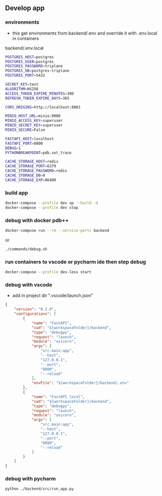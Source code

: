 ## Develop app

### environments
- this get environments from backend/.env and override it with .env.local in containers 

backend/.env.local

```bash
POSTGRES_HOST=postgres
POSTGRES_USER=postgres
POSTGRES_PASSWORD=triplane
POSTGRES_DB=postgres-triplane
POSTGRES_PORT=5432

SECRET_KEY=test
ALGORITHM=HS256
ACCESS_TOKEN_EXPIRE_MINUTES=300
REFRESH_TOKEN_EXPIRE_DAYS=365

CORS_ORIGINS=http://localhost:8083

MINIO_HOST_URL=minio:9000
MINIO_ACCESS_KEY=superuser
MINIO_SECRET_KEY=superuser
MINIO_SECURE=False

FASTAPI_HOST=localhost
FASTAPI_PORT=8000
DEBUG=1
PYTHONBREAKPOINT=pdb.set_trace

CACHE_STORAGE_HOST=redis
CACHE_STORAGE_PORT=6379
CACHE_STORAGE_PASSWORD=redis
CACHE_STORAGE_DB=0
CACHE_STORAGE_EXP=86400

```

### build app

```bash
docker-compose --profile dev up --build -d
docker-compose --profile dev stop
```

### debug with docker pdb++

```bash
docker-compose run --rm --service-ports backend
```

or

```bash
./commands/debug.sh
```

### run containers to vscode or pycharm ide then step debug

```bash
docker-compose --profile dev-less start
```

### debug with vscode
- add in project dir ".vscode/launch.json"

```json
{
    "version": "0.2.0",
    "configurations": [
        {
            "name": "FastAPI",
            "cwd": "${workspaceFolder}/backend",
            "type": "debugpy",
            "request": "launch",
            "module": "uvicorn",
            "args": [
                "src.main:app",
                "--host",
                "127.0.0.1",
                "--port",
                "8000",
                "--reload"
            ],
            "envFile": "${workspaceFolder}/backend/.env"
        },
        {
            "name": "FastAPI local",
            "cwd": "${workspaceFolder}/backend",
            "type": "debugpy",
            "request": "launch",
            "module": "uvicorn",
            "args": [
                "src.main:app",
                "--host",
                "127.0.0.1",
                "--port",
                "8080",
                "--reload"
            ]
        }
    ]
}
```

### debug with pycharm

```bash
python ./backend/src/run_app.py
```